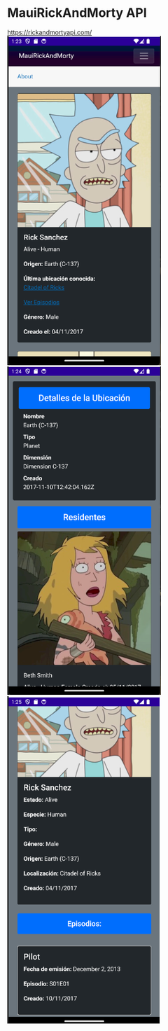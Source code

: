 # MauiRickAndMorty API
https://rickandmortyapi.com/
![Rick and Morty 1](https://github.com/ermandev7/MauiRickAndMorty/blob/master/MauiRickAndMorty/Resources/Images/132411.png)
![Rick and Morty 2](https://github.com/ermandev7/MauiRickAndMorty/blob/master/MauiRickAndMorty/Resources/Images/132448.png)
![Rick and Morty 3](https://github.com/ermandev7/MauiRickAndMorty/blob/master/MauiRickAndMorty/Resources/Images/132519.png)
